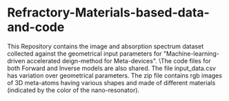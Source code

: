 # Refractory-Materials-based-data-and-code
This Repository contains the image and absorption spectrum dataset collected against the geometrical input parameters for "Machine-learning-driven accelerated deign-method for Meta-devices".
\\The code files for both Forward and Inverse models are also shared. 
The file input_data.csv has variation over geometrical parameters.
The zip file contains rgb images of 3D meta-atoms having various shapes and made of different materials (indicated by the color of the nano-resonator).
